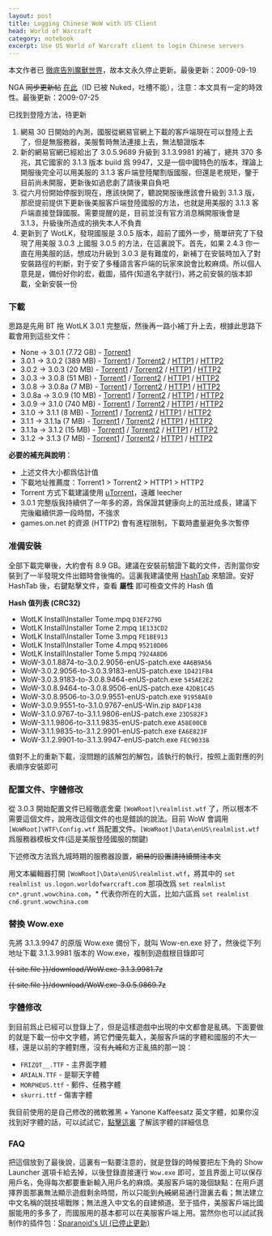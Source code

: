 ```yaml
---
layout: post
title: Logging Chinese WoW with US Client
head: World of Warcraft
category: notebook
excerpt: Use US World of Warcraft client to login Chinese servers
---
```


<section class=text>
<p class=note>本文作者已 <a href="//sparanoid.com/game/make-love-not-warcraft-something-about-me-and-wow/">徹底告別魔獸世界</a>，故本文永久停止更新。最後更新：2009-09-19</p>

<p class=note>NGA <del datetime="2009-07-24T19:58:20+00:00">同步更新帖</del> <a href="http://bbs.ngacn.cc/read.php?tid=1614456">在此</a>（ID 已被 Nuked，吐槽不能），注意：本文具有一定的時效性。最後更新：2009-07-25</p>

<p>已找到登陸方法，待更新</p>

<ol>
<li>網易 30 日開始的內測，國服從網易官網上下載的客戶端現在可以登陸上去了，但是無服務器，美服暫時無法連接上去，無法驗證版本</li>
<li>新的網易官網已經給出了 3.0.5.9689 升級到 3.1.3.9981 的補丁，總共 370 多兆，其它國家的 3.1.3 版本 build 爲 9947，又是一個中國特色的版本，理論上開服後完全可以用美服的 3.1.3 客戶端登陸閹割版國服，但還是老規矩，鑒于目前尚未開服，更新後如過悲劇了請後果自負吧</li>
<li>從六月份開始停服到現在，應該快開了，聽說開服後應該會升級到 3.1.3 版，那麽提前提供下更新後美服客戶端登陸國服的方法，也就是用美服的 3.1.3 客戶端直接登錄國服。需要提醒的是，目前並沒有官方消息稱開服後會是 3.1.3，升級後所造成的損失本人不負責</li>
<li>更新到了 WotLK，發現國服是 3.0.5 版本，超前了國外一步，簡單研究了下發現了用美服 3.0.3 上國服 3.0.5 的方法，在這裏說下。首先，如果 2.4.3 你一直在用美服的話，想成功升級到 3.0.3 是有難度的，新補丁在安裝時加入了對安裝路徑的判斷，對于安了多種語言客戶端的玩家來說會比較麻煩。所以個人意見是，備份好你的宏，截圖，插件(知道名字就行)，將之前安裝的版本卸載，全新安裝一份</li>
</ol>

<h3>下載</h3>
<p>思路是先用 BT 拖 WotLK 3.0.1 完整版，然後再一路小補丁升上去，根據此思路下載會用到這些文件：</p>

<ul>
<li>None → 3.0.1  (7.72 GB) - <a href="{{ site.file }}/download/wow-torrent/WoW-3.0.1-enUS-dvd.torrent">Torrent1</a></li>
<li>3.0.1 → 3.0.2  (389 MB) - <a href="http://a.wirebrain.de/wow/torrent/WoW-3.0.1-to-3.0.2-enUS-Win-Update-downloader.torrent">Torrent1</a> / <a href="{{ site.file }}/download/wow-torrent/WoW-3.0.1-to-3.0.2-enUS-Win-Update-downloader.torrent">Torrent2</a> / <a href="http://a.wirebrain.de/wow/patches/3.0.2/WoW-3.0.1.8874-to-3.0.2.9056-enUS-patch.exe">HTTP1</a> / <a href="http://games.on.net/file/21421/World_of_Warcraft_v3.0.1_to_v3.0.2_USAus_Patch">HTTP2</a></li>
<li>3.0.2 → 3.0.3  (20 MB) - <a href="http://a.wirebrain.de/wow/torrent/WoW-3.0.2.9056-to-3.0.3.9183-enUS-patch.torrent">Torrent1</a> / <a href="{{ site.file }}/download/wow-torrent/WoW-3.0.2.9056-to-3.0.3.9183-enUS-patch.torrent">Torrent2</a> / <a href="http://a.wirebrain.de/wow/patches/3.0.3/WoW-3.0.2.9056-to-3.0.3.9183-enUS-patch.exe">HTTP1</a> / <a href="http://games.on.net/file/21996/World_of_Warcraft_v3.0.2_to_v3.0.3_USAus_Patch">HTTP2</a></li>
<li>3.0.3 → 3.0.8  (51 MB) - <a href="http://a.wirebrain.de/wow/torrent/WoW-3.0.3.9183-to-3.0.8.9464-enUS-patch.torrent">Torrent1</a> / <a href="{{ site.file }}/download/wow-torrent/WoW-3.0.3.9183-to-3.0.8.9464-enUS-patch.torrent">Torrent2</a> / <a href="http://a.wirebrain.de/wow/patches/3.0.8/WoW-3.0.3.9183-to-3.0.8.9464-enUS-patch.exe">HTTP1</a> / <a href="http://games.on.net/file/23610/World_of_Warcraft_3.0.3_to_3.0.8_USAus_Upgrade_Patch">HTTP2</a></li>
<li>3.0.8 → 3.0.8a  (7 MB) - <a href="http://a.wirebrain.de/wow/torrent/WoW-3.0.8.9464-to-3.0.8.9506-enUS-patch.torrent">Torrent1</a> / <a href="{{ site.file }}/download/wow-torrent/WoW-3.0.8.9464-to-3.0.8.9506-enUS-patch.torrent">Torrent2</a> / <a href="http://a.wirebrain.de/wow/patches/3.0.8/WoW-3.0.8.9464-to-3.0.8.9506-enUS-patch.exe">HTTP1</a> / <a href="http://games.on.net/file/23835/World_of_Warcraft_3.0.8_to_3.0.8a_USAus_Upgrade_Patch">HTTP2</a></li>
<li>3.0.8a → 3.0.9  (10 MB) - <a href="http://a.wirebrain.de/wow/torrent/WoW-3.0.8.9506-to-3.0.9.9551-enUS-patch.torrent">Torrent1</a> / <a href="{{ site.file }}/download/wow-torrent/WoW-3.0.8.9506-to-3.0.9.9551-enUS-patch.torrent">Torrent2</a> / <a href="http://a.wirebrain.de/wow/patches/3.0.9/WoW-3.0.8.9506-to-3.0.9.9551-enUS-patch.exe">HTTP1</a> / <a href="http://games.on.net/file/24057/World_of_Warcraft_3.0.8a_to_3.0.9_USAus_Upgrade_Patch">HTTP2</a></li>
<li>3.0.9 → 3.1.0  (740 MB) - <a href="http://a.wirebrain.de/wow/torrent/WoW-3.0.9.9551-to-3.1.0.9767-enUS-downloader.torrent">Torrent1</a> / <a href="{{ site.file }}/download/wow-torrent/WoW-3.0.9.9551-to-3.1.0.9767-enUS-downloader.torrent">Torrent2</a> / <a href="http://a.wirebrain.de/wow/patches/3.1.0/WoW-3.0.9.9551-to-3.1.0.9767-enUS-Win.zip">HTTP1</a> / <a href="http://games.on.net/file/25794/World_of_Warcraft_US_3.0.9__3.1.0_USAUS_Patch">HTTP2</a></li>
<li>3.1.0 → 3.1.1  (8 MB) - <a href="http://a.wirebrain.de/wow/torrent/WoW-3.1.0.9767-to-3.1.1.9806-enUS-patch.torrent">Torrent1</a> / <a href="{{ site.file }}/download/wow-torrent/WoW-3.1.0.9767-to-3.1.1.9806-enUS-patch.torrent">Torrent2</a> / <a href="http://a.wirebrain.de/wow/patches/3.1.1/WoW-3.1.0.9767-to-3.1.1.9806-enUS-patch.exe">HTTP1</a> / <a href="http://games.on.net/file/25955/World_of_Warcraft_3.1.0__3.1.1_USAUS_Patch">HTTP2</a></li>
<li>3.1.1 → 3.1.1a  (7 MB) - <a href="http://a.wirebrain.de/wow/torrent/WoW-3.1.1.9806-to-3.1.1.9835-enUS-patch.torrent">Torrent1</a> / <a href="{{ site.file }}/download/wow-torrent/WoW-3.1.1.9806-to-3.1.1.9835-enUS-patch.torrent">Torrent2</a> / <a href="http://a.wirebrain.de/wow/patches/3.1.1/WoW-3.1.1.9806-to-3.1.1.9835-enUS-patch.exe">HTTP1</a> / <a href="http://games.on.net/file/26090/World_of_Warcraft_USAUS_v3.1.1__v3.1.1a_Patch">HTTP2</a></li>
<li>3.1.1a → 3.1.2  (15 MB) - <a href="http://a.wirebrain.de/wow/torrent/WoW-3.1.1.9835-to-3.1.2.9901-enUS-patch.torrent">Torrent1</a> / <a href="{{ site.file }}/download/wow-torrent/WoW-3.1.1.9835-to-3.1.2.9901-enUS-patch.torrent">Torrent2</a> / <a href="http://a.wirebrain.de/wow/patches/3.1.2/WoW-3.1.1.9835-to-3.1.2.9901-enUS-patch.exe">HTTP1</a> / <a href="http://games.on.net/file/26626/World_of_Warcraft_USAus_v3.1.1a__v3.1.2_Patch">HTTP2</a></li>
<li>3.1.2 → 3.1.3  (7 MB) - <a href="http://a.wirebrain.de/wow/torrent/WoW-3.1.2.9901-to-3.1.3.9947-enUS-patch.torrent">Torrent1</a> / <a href="{{ site.file }}/download/wow-torrent/WoW-3.1.2.9901-to-3.1.3.9947-enUS-patch.torrent">Torrent2</a> / <a href="http://a.wirebrain.de/wow/patches/3.1.3/WoW-3.1.2.9901-to-3.1.3.9947-enUS-patch.exe">HTTP1</a> / <a href="http://games.on.net/file/26999/World_of_Warcraft_USAus_v3.1.2__v3.1.3_Patch">HTTP2</a></li>
</ul>

<p><strong>必要的補充與說明</strong>：</p>
<ul>
<li>上述文件大小都爲估計值</li>
<li>下載地址推薦度：Torrent1 > Torrent2 > HTTP1 > HTTP2</li>
<li>Torrent 方式下載建議使用 <a href="http://www.utorrent.com/">&micro;Torrent</a>，遠離 leecher</li>
<li>3.0.1 完整版我持續供了一年多的源，爲保證其健康向上的茁壯成長，建議下完後繼續供源一段時間，不強求</li>
<li>games.on.net 的資源 (HTTP2) 會有進程限制，下載時盡量避免多次暫停</li>
</ul>

<h3>准備安裝</h3>
<p>全部下載完畢後，大約會有 8.9 GB。建議在安裝前驗證下載的文件，否則當你安裝到了一半發現文件出錯時會後悔的。這裏我建議使用 <a href="http://www.beeblebrox.org/hashtab/">HashTab</a> 來驗證。安好 HashTab 後，右鍵點擊文件，查看 <strong>屬性</strong> 即可檢查文件的 Hash 值</p>

<p><strong>Hash 值列表 (CRC32)</strong></p>
<ul>
<li>WotLK Install\Installer Tome.mpq <code>D3EF279D</code></li>
<li>WotLK Install\Installer Tome 2.mpq <code>1E133CD2</code></li>
<li>WotLK Install\Installer Tome 3.mpq <code>FE1BE913</code></li>
<li>WotLK Install\Installer Tome 4.mpq <code>95210D06</code></li>
<li>WotLK Install\Installer Tome 5.mpq <code>7924A8D6</code></li>
<li>WoW-3.0.1.8874-to-3.0.2.9056-enUS-patch.exe <code>4A6B9A56</code></li>
<li>WoW-3.0.2.9056-to-3.0.3.9183-enUS-patch.exe <code>1D421FB4</code></li>
<li>WoW-3.0.3.9183-to-3.0.8.9464-enUS-patch.exe <code>545AE2E2</code></li>
<li>WoW-3.0.8.9464-to-3.0.8.9506-enUS-patch.exe <code>42DB1C45</code></li>
<li>WoW-3.0.8.9506-to-3.0.9.9551-enUS-patch.exe <code>91958AE0</code></li>
<li>WoW-3.0.9.9551-to-3.1.0.9767-enUS-Win.zip <code>8ADF1438</code></li>
<li>WoW-3.1.0.9767-to-3.1.1.9806-enUS-patch.exe <code>23D582F3</code></li>
<li>WoW-3.1.1.9806-to-3.1.1.9835-enUS-patch.exe <code>A58E00CB</code></li>
<li>WoW-3.1.1.9835-to-3.1.2.9901-enUS-patch.exe <code>EA6E823F</code></li>
<li>WoW-3.1.2.9901-to-3.1.3.9947-enUS-patch.exe <code>FEC90338</code></li>
</ul>

<p>值對不上的重新下載，沒問題的該解包的解包，該執行的執行，按照上面對應的列表順序安裝即可</p>

<h3>配置文件、字體修改</h3>
<p>從 3.0.3 開始配置文件已經徹底舍棄 <code>[WoWRoot]\realmlist.wtf</code> 了，所以根本不需要這個文件，說用改這個文件的也是錯誤的說法。目前 WoW 會調用 <code>[WoWRoot]\WTF\Config.wtf</code> 爲配置文件。<code>[WoWRoot]\Data\enUS\realmlist.wtf</code> 爲服務器模板文件(這是美服登陸國服的關鍵)</p>

<p class=note>下述修改方法爲九城時期的服務器設置，<del datetime="2010-08-09T19:32:51+00:00">網易的設置請持續關注本文</del></p>

<p>用文本編輯器打開 <code>[WoWRoot]\Data\enUS\realmlist.wtf</code>，將其中的 <code>set realmlist us.logon.worldofwarcraft.com</code> 那項改爲 <code>set realmlist cn*.grunt.wowchina.com</code>，* 代表你所在的大區，比如六區爲 <code>set realmlist cn<em>6</em>.grunt.wowchina.com</code></p>

<h3>替換 Wow.exe</h3>
<p>先將 3.1.3.9947 的原版 Wow.exe 備份下，就叫 Wow-en.exe 好了，然後從下列地址下載 3.1.3.9981 版本的 Wow.exe，複制到遊戲根目錄即可</p>

<p><del>{{ site.file }}/download/WoW.exe-3.1.3.9981.7z</del></p>
<p><del>{{ site.file }}/download/WoW.exe-3.0.5.9869.7z</del></p>

<h3>字體修改</h3>
<p>到目前爲止已經可以登錄上了，但是這樣遊戲中出現的中文都會是亂碼。下面要做的就是下載一份中文字體，將它們優先載入，美服客戶端的字體和國服的不大一樣，還是以前的字體對應，沒有<del datetime="2009-07-10T17:38:41+00:00">九城</del>和方正亂搞的那一說：</p>

<ul>
<li><code>FRIZQT__.TTF</code> - 主界面字體</li>
<li><code>ARIALN.TTF</code> - 是聊天字體</li>
<li><code>MORPHEUS.ttf</code> - 郵件、任務字體</li>
<li><code>skurri.ttf</code> - 傷害字體</li>
</ul>

<p>我目前使用的是自己修改的微軟雅黑 + Yanone Kaffeesatz 英文字體，如果你沒找到好字體的話，可以試試它，<a href="//sparanoid.com/project/msyhwow/">點擊這裏</a> 了解該字體的詳細信息</p>

<h3>FAQ</h3>
<p>把這個放到了最後說，這裏有一點要注意的，就是登錄的時候要把左下角的 Show Launcher 選項卡給去掉，以後登錄直接運行 <code>Wow.exe</code> 即可，並且界面上可以保存用戶名，免得每次都要重新輸入用戶名的麻煩。美服客戶端的幾個缺點：在用戶選擇界面那裏無法顯示遊戲剩余時間，所以只能到<del datetime="2009-07-10T17:18:52+00:00">九城</del>網易通行證裏去看；無法建立中文名稱的競技場戰隊；無法進入中文名的自建頻道。至于插件，美服客戶端比國服能用的多多了，而國服用的基本都可以在美服客戶端上用。當然你也可以試試我制作的插件包：<a href="http://code.google.com/p/sparanoid/">Sparanoid's UI (已停止更新)</a></p>
</section>